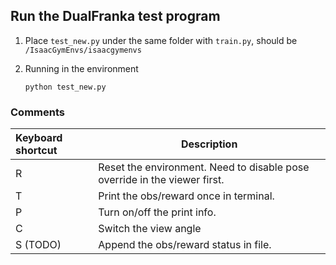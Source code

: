 ## Run the DualFranka test program

1. Place `test_new.py` under the same folder with `train.py`, should be `/IsaacGymEnvs/isaacgymenvs`

2. Running in the environment

   ```
   python test_new.py
   ```

### Comments

| Keyboard shortcut | Description                                                  |
| :---------------- | ------------------------------------------------------------ |
| R                 | Reset the environment. Need to disable pose override in the viewer first. |
| T                 | Print the obs/reward once in terminal.                       |
| P                 | Turn on/off the print info.                                  |
| C                 | Switch the view angle                                        |
| S (TODO)          | Append the obs/reward status in file.                        |